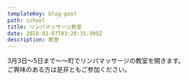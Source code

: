 ```yaml
---
templateKey: blog-post
path: school
title: リンパマッサージ教室
date: 2018-02-07T03:20:15.998Z
description: 教室
---
```

3月3日～5日まで～～町でリンパマッサージの教室を開きます。\
ご興味のある方は是非ともご参加ください。

